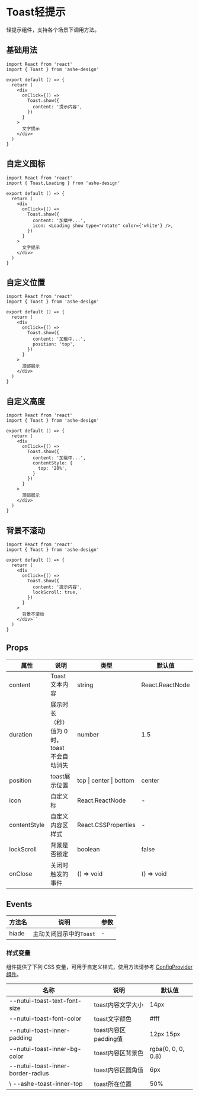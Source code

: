 # Toast轻提示

轻提示组件，支持各个场景下调用方法。

## 基础用法

```tsx
import React from 'react'
import { Toast } from 'ashe-design'

export default () => {
  return (
    <div
      onClick={() =>
        Toast.show({
          content: '提示内容',
        })
      }
    >
      文字提示
    </div>
  )
}
```

## 自定义图标
```tsx
import React from 'react'
import { Toast,Loading } from 'ashe-design'

export default () => {
  return (
    <div
      onClick={() =>
        Toast.show({
          content: '加载中...',
          icon: <Loading show type="rotate" color={'white'} />,
        })
      }
    >
      文字提示
    </div>
  )
}
```

## 自定义位置
```tsx
import React from 'react'
import { Toast } from 'ashe-design'

export default () => {
  return (
    <div
      onClick={() =>
        Toast.show({
          content: '加载中...', 
          position: 'top',
        })
      }
    >
      顶部展示
    </div>
  )
}
```


## 自定义高度
```tsx
import React from 'react'
import { Toast } from 'ashe-design'

export default () => {
  return (
    <div
      onClick={() =>
        Toast.show({
          content: '加载中...',
          contentStyle: {
            top: '20%',
          }
        })
      }
    >
      顶部展示
    </div>
  )
}
```
## 背景不滚动
```tsx
import React from 'react'
import { Toast } from 'ashe-design'

export default () => {
  return (
    <div
      onClick={() =>
        Toast.show({
          content: '提示内容',
          lockScroll: true,
        })
      }
    >
      背景不滚动
    </div>``
  )
}
```



## Props

| 属性 | 说明 | 类型                                                             | 默认值             |
| --- | --- |----------------------------------------------------------------|-----------------|
| content | Toast文本内容 | string | React.ReactNode | - |
| duration | 展示时长（秒）<br>值为 0 时，toast 不会自动消失 | number                                                       | 1.5             |
| position | toast展示位置 | top \| center \| bottom                                  | center          |
| icon | 自定义标 | React.ReactNode | -               |
| contentStyle | 自定义内容区样式 | React.CSSProperties                                          | -               |
| lockScroll | 背景是否锁定 | boolean                                                      | false           |
| onClose | 关闭时触发的事件 | () => void                                                   | () => void      |

## Events

| 方法名    | 说明              | 参数 |
|--------|-----------------| --- |
| hiade  | 主动关闭显示中的`Toast` | `-` |


### 样式变量

组件提供了下列 CSS 变量，可用于自定义样式，使用方法请参考 [ConfigProvider 组件](#/zh-CN/component/configprovider)。

| 名称 | 说明                 | 默认值       |
| --- |--------------------|-----------|
| \--nutui-toast-text-font-size | toast内容文字大小      | 14px      |
| \--nutui-toast-font-color | toast文字颜色        | #fff      |
| \--nutui-toast-inner-padding | toast内容区padding值 | 12px 15px |
| \--nutui-toast-inner-bg-color | toast内容区背景色      | rgba(0, 0, 0, 0.8)    |
| \--nutui-toast-inner-border-radius | toast内容区圆角值      | 6px       |
| \ --ashe-toast-inner-top | toast所在位置        | 50%       |

